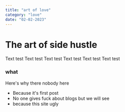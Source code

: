 ```yaml
---
title: "art of love"
category: "love"
date: "02-02-2023"
---
```

# The art of side hustle
Text test
Text test
Text test
Text test
Text test
Text test
### what
Here's why there nobody here
- Because it's first post
- No one gives fuck about blogs but we will see
- because this site ugly
